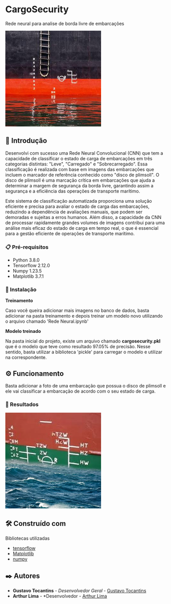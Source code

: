 # CargoSecurity
Rede neural para analise de borda livre de embarcações


<img src="https://github.com/gustavotocantins/CargoSecurity/blob/main/treino/Leve%20(145).png">

## 🚀 Introdução

Desenvolvi com sucesso uma Rede Neural Convolucional (CNN) que tem a capacidade de classificar o estado de carga de embarcações em três categorias distintas: "Leve", "Carregado" e "Sobrecarregado". Essa classificação é realizada com base em imagens das embarcações que incluem o marcador de referência conhecido como "disco de plimsoll". O disco de plimsoll é uma marcação crítica em embarcações que ajuda a determinar a margem de segurança da borda livre, garantindo assim a segurança e a eficiência das operações de transporte marítimo.

Este sistema de classificação automatizada proporciona uma solução eficiente e precisa para avaliar o estado de carga das embarcações, reduzindo a dependência de avaliações manuais, que podem ser demoradas e sujeitas a erros humanos. Além disso, a capacidade da CNN de processar rapidamente grandes volumes de imagens contribui para uma análise mais eficaz do estado de carga em tempo real, o que é essencial para a gestão eficiente de operações de transporte marítimo.

### 📋 Pré-requisitos

- Python 3.8.0
- Tensorflow 2.12.0
- Numpy 1.23.5
- Matplotlib 3.7.1

### 🔧 Instalação
**Treinamento**

Caso você queira adicionar mais imagens no banco de dados, basta adicionar na pasta treinamento e depois treinar um modelo novo utilizando o arquivo chamado 'Rede Neural.ipynb'

**Modelo treinado**

Na pasta inicial do projeto, existe um arquivo chamado **cargosecurity.pkl** que é o modelo que teve como resultado 97.05% de precisão. Nesse sentido, basta utilizar a biblioteca 'pickle' para carregar o modelo e utilizar na correspondente.


## ⚙️ Funcionamento

Basta adicionar a foto de uma embarcação que possua o disco de plimsoll e ele vai classificar a embarcação de acordo com o seu estado de carga.

### 🔩 Resultados

<img src="https://github.com/gustavotocantins/CargoSecurity/blob/main/teste/Carregado%202.png">


## 🛠️ Construído com

Bibliotecas utilizadas

* [tensorflow](https://www.tensorflow.org/tutorials/keras/classification?hl=pt-br)
* [Matplotlib](https://matplotlib.org) 
* [numpy](https://numpy.org)


## ✒️ Autores

* **Gustavo Tocantins** - *Desenvolvedor Geral* - [Gustavo Tocantins](https://www.linkedin.com/in/gustavotocantins/)
* **Arthur Lima** - *Desenvolvedor - [Arthur Lima](https://www.linkedin.com/in/arthur-lima-6999a0178/)
